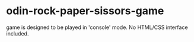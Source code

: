 # odin-rock-paper-sissors-game

game is designed to be played in 'console' mode. No HTML/CSS interface included.
